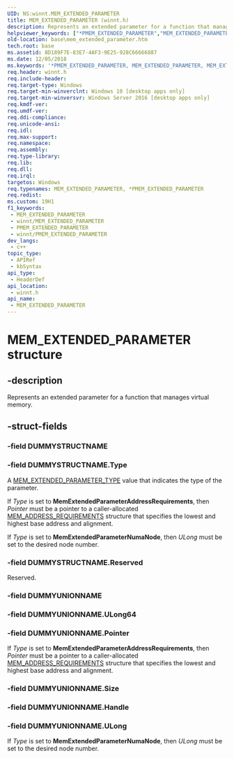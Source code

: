 ```yaml
---
UID: NS:winnt.MEM_EXTENDED_PARAMETER
title: MEM_EXTENDED_PARAMETER (winnt.h)
description: Represents an extended parameter for a function that manages virtual memory.
helpviewer_keywords: ["*PMEM_EXTENDED_PARAMETER","MEM_EXTENDED_PARAMETER","MEM_EXTENDED_PARAMETER structure","PMEM_EXTENDED_PARAMETER","PMEM_EXTENDED_PARAMETER structure pointer","base.mem_extended_parameter","winnt/MEM_EXTENDED_PARAMETER","winnt/PMEM_EXTENDED_PARAMETER"]
old-location: base\mem_extended_parameter.htm
tech.root: base
ms.assetid: 8D189F7E-83E7-4AF3-9E25-928C66666887
ms.date: 12/05/2018
ms.keywords: '*PMEM_EXTENDED_PARAMETER, MEM_EXTENDED_PARAMETER, MEM_EXTENDED_PARAMETER structure, PMEM_EXTENDED_PARAMETER, PMEM_EXTENDED_PARAMETER structure pointer, base.mem_extended_parameter, winnt/MEM_EXTENDED_PARAMETER, winnt/PMEM_EXTENDED_PARAMETER'
req.header: winnt.h
req.include-header: 
req.target-type: Windows
req.target-min-winverclnt: Windows 10 [desktop apps only]
req.target-min-winversvr: Windows Server 2016 [desktop apps only]
req.kmdf-ver: 
req.umdf-ver: 
req.ddi-compliance: 
req.unicode-ansi: 
req.idl: 
req.max-support: 
req.namespace: 
req.assembly: 
req.type-library: 
req.lib: 
req.dll: 
req.irql: 
targetos: Windows
req.typenames: MEM_EXTENDED_PARAMETER, *PMEM_EXTENDED_PARAMETER
req.redist: 
ms.custom: 19H1
f1_keywords:
 - MEM_EXTENDED_PARAMETER
 - winnt/MEM_EXTENDED_PARAMETER
 - PMEM_EXTENDED_PARAMETER
 - winnt/PMEM_EXTENDED_PARAMETER
dev_langs:
 - c++
topic_type:
 - APIRef
 - kbSyntax
api_type:
 - HeaderDef
api_location:
 - winnt.h
api_name:
 - MEM_EXTENDED_PARAMETER
---
```


# MEM_EXTENDED_PARAMETER structure


## -description

Represents an extended parameter for a function that manages virtual memory.

## -struct-fields

### -field DUMMYSTRUCTNAME

### -field DUMMYSTRUCTNAME.Type

A <a href="../winnt/ne-winnt-mem_extended_parameter_type.md">MEM_EXTENDED_PARAMETER_TYPE</a> value that indicates the type of the parameter.

If <i>Type</i> is set to <b>MemExtendedParameterAddressRequirements</b>, then <i>Pointer</i> must be a pointer to a caller-allocated <a href="../winnt/ns-winnt-mem_address_requirements.md">MEM_ADDRESS_REQUIREMENTS</a> structure that specifies the lowest and highest base address and alignment.

If <i>Type</i> is set to <b>MemExtendedParameterNumaNode</b>, then <i>ULong</i> must be set to the desired node number.

### -field DUMMYSTRUCTNAME.Reserved

Reserved.

### -field DUMMYUNIONNAME

### -field DUMMYUNIONNAME.ULong64

### -field DUMMYUNIONNAME.Pointer

If <i>Type</i> is set to <b>MemExtendedParameterAddressRequirements</b>, then <i>Pointer</i> must be a pointer to a caller-allocated <a href="../winnt/ns-winnt-mem_address_requirements.md">MEM_ADDRESS_REQUIREMENTS</a> structure that specifies the lowest and highest base address and alignment.

### -field DUMMYUNIONNAME.Size

### -field DUMMYUNIONNAME.Handle

### -field DUMMYUNIONNAME.ULong

If <i>Type</i> is set to <b>MemExtendedParameterNumaNode</b>, then <i>ULong</i> must be set to the desired node number.

